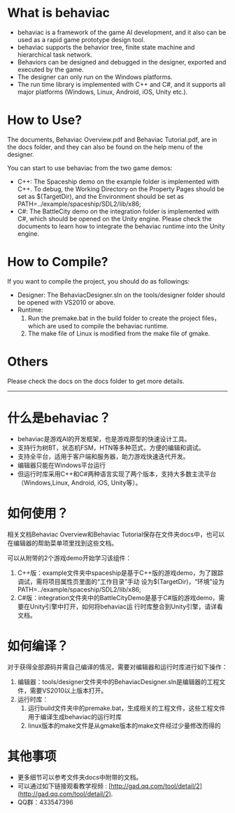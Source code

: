 What is behaviac
================

 - behaviac is a framework of the game AI development, and it also can be used as a rapid game prototype design tool. 
 - behaviac supports the behavior tree, finite state machine and hierarchical task network.
 - Behaviors can be designed and debugged in the designer, exported and executed by the game.
 - The designer can only run on the Windows platforms. 
 - The run time library is implemented with C++ and C#, and it supports all major platforms (Windows, Linux, Android, iOS, Unity etc.).


How to Use?
===========

The documents, Behaviac Overview.pdf and Behaviac Tutorial.pdf, are in the docs folder, and they
can also be found on the help menu of the designer.

You can start to use behaviac from the two game demos:

 - C++: The Spaceship demo on the example folder is implemented with C++. To debug, the Working
Directory on the Property Pages should be set as $(TargetDir), and the Environment should be set
as PATH=../example/spaceship/SDL2/lib/x86;
 - C#: The BattleCity demo on the integration folder is implemented with C#, which should be
opened on the Unity engine. Please check the documents to learn how to integrate the behaviac
runtime into the Unity engine.


How to Compile?
===============

If you want to compile the project, you should do as followings:

 - Designer: The BehaviacDesigner.sln on the tools/designer folder should be opened with VS2010 or above.
 - Runtime:
	1. Run the premake.bat in the build folder to create the project files，which are used to compile
		the behaviac runtime.
	2. The make file of Linux is modified from the make file of gmake.

Others
======
Please check the docs on the docs folder to get more details.


----------

什么是behaviac？
============

 - behaviac是游戏AI的开发框架，也是游戏原型的快速设计工具。
 - 支持行为树BT，状态机FSM，HTN等多种范式，方便的编辑和调试。
 - 支持全平台，适用于客户端和服务器，助力游戏快速迭代开发。
 - 编辑器只能在Windows平台运行
 - 但运行时库采用C++和C#两种语言实现了两个版本，支持大多数主流平台（Windows,Linux, Android, iOS, Unity等）。


如何使用？
=====

相关文档Behaviac Overview和Behaviac Tutorial保存在文件夹docs中，也可以在编辑器的帮助菜单项里找到这些文档。

可以从附带的2个游戏demo开始学习该组件：

 1. C++版：example文件夹中spaceship是基于C++版的游戏demo，为了跟踪调试，需将项目属性页里面的“工作目录”手动
设为$(TargetDir)，“环境”设为PATH=../example/spaceship/SDL2/lib/x86;
 2. C#版：integration文件夹中的BattleCityDemo是基于C#版的游戏demo，需要在Unity引擎中打开，如何将behaviac运
行时库整合到Unity引擎，请详看文档。


如何编译？
=====

对于获得全部源码并需自己编译的情况，需要对编辑器和运行时库进行如下操作：

 1. 编辑器：tools/designer文件夹中的BehaviacDesigner.sln是编辑器的工程文件，需要VS2010以上版本打开。
 2. 运行时库：
	1. 运行build文件夹中的premake.bat，生成相关的工程文件，这些工程文件用于编译生成behaviac的运行时库
	2. linux版本的make文件是从gmake版本的make文件经过少量修改而得的


其他事项
=====

 - 更多细节可以参考文件夹docs中附带的文档。 
 - 可以通过如下链接观看教学视频 :   [http://gad.qq.com/tool/detail/2](http://gad.qq.com/tool/detail/2).
 - QQ群：433547396
 
